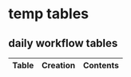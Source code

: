 # temp tables
daily workflow tables 
---

| Table | Creation | Contents |
|-------|----------|----------|
